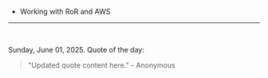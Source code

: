 - Working with RoR and AWS

---

<br>

<!-- quote_marker -->
Sunday, June 01, 2025. Quote of the day:

> "Updated quote content here." - Anonymous
